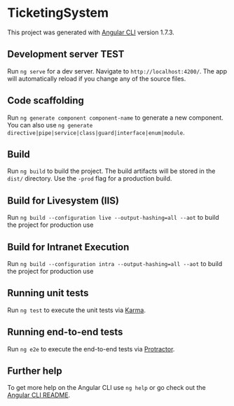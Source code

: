 # TicketingSystem

This project was generated with [Angular CLI](https://github.com/angular/angular-cli) version 1.7.3.

## Development server TEST

Run `ng serve` for a dev server. Navigate to `http://localhost:4200/`. The app will automatically reload if you change any of the source files.

## Code scaffolding

Run `ng generate component component-name` to generate a new component. You can also use `ng generate directive|pipe|service|class|guard|interface|enum|module`.

## Build

Run `ng build` to build the project. The build artifacts will be stored in the `dist/` directory. Use the `-prod` flag for a production build. 

## Build for Livesystem (IIS)

Run `ng build --configuration live --output-hashing=all --aot` to build the project for production use

## Build for Intranet Execution

Run `ng build --configuration intra --output-hashing=all --aot` to build the project for production use

## Running unit tests

Run `ng test` to execute the unit tests via [Karma](https://karma-runner.github.io).

## Running end-to-end tests

Run `ng e2e` to execute the end-to-end tests via [Protractor](http://www.protractortest.org/).

## Further help

To get more help on the Angular CLI use `ng help` or go check out the [Angular CLI README](https://github.com/angular/angular-cli/blob/master/README.md).

